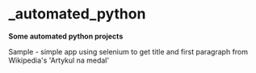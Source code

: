# _automated_python

**Some automated python projects**

Sample - simple app using selenium to get title and first paragraph from Wikipedia's 'Artykul na medal'
